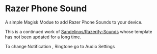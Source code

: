 # Razer Phone Sound

A simple Magisk Modue to add Razer Phone Sounds to your device.

This is a continued work of [Sandelinos/Razerify-Sounds](https://github.com/Sandelinos/Razerify-Sounds.git) whose template has not been updated for a long time.

To change Notification , Ringtone go to Audio Settings
